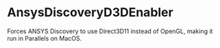 # AnsysDiscoveryD3DEnabler
Forces ANSYS Discovery to use Direct3D11 instead of OpenGL, making it run in Parallels on MacOS.
